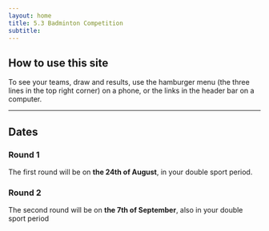 ```yaml
---
layout: home
title: 5.3 Badminton Competition
subtitle:  
---
```


## How to use this site

To see your teams, draw and results, use the hamburger menu (the three lines in the top right corner) on a phone, or the links in the header bar on a computer.

---

## Dates

### Round 1

The first round will be on **the 24th of August**, in your double sport period. 


### Round 2

The second round will be on **the 7th of September**, also in your double sport period